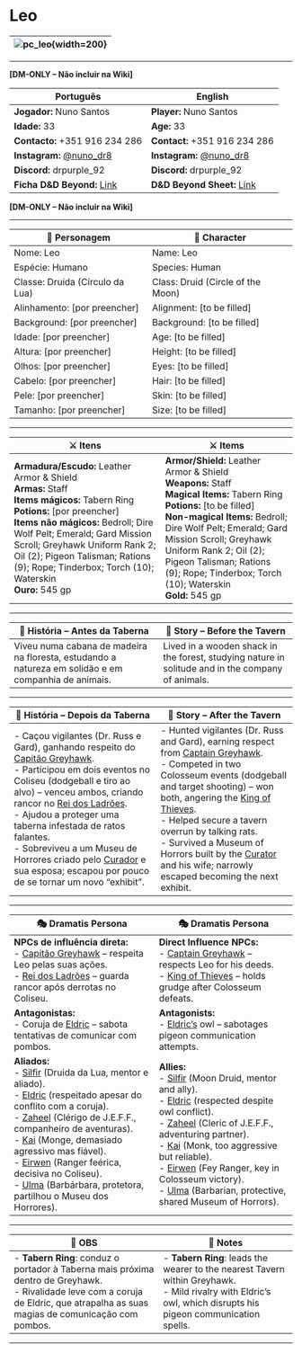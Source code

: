 # Leo


| ![pc_leo](assets/pc/pc_leo.jpeg){width=200} |
| --------------------- |


---

**[DM-ONLY – Não incluir na Wiki]**  

| Português                                                                    | English                                                |
| --------------------------------------------------------- | ---------------------------------------- |
| **Jogador:** Nuno Santos                                      | **Player:**  Nuno Santos                      |
| **Idade:** 33                                          | **Age:**   33                        |
| **Contacto:** +351 916 234 286                                    | **Contact:**  +351 916 234 286                   |
| **Instagram:** [@nuno_dr8](https://www.instagram.com/nuno_dr8/)                                   | **Instagram:**  [@nuno_dr8](https://www.instagram.com/nuno_dr8/)               |
| **Discord:** drpurple_92                                       | **Discord:**  drpurple_92                   |
| **Ficha D&D Beyond:** [Link](https://www.dndbeyond.com/characters/145620187)                     | **D&D Beyond Sheet:**  [Link](https://www.dndbeyond.com/characters/145620187) |

**[DM-ONLY – Não incluir na Wiki]**  

---

| **🧙 Personagem**                | **🧙 Character**                   |
| -------------------------------- | ---------------------------------- |
| Nome: Leo                        | Name:  Leo                         |
| Espécie:  Humano                 | Species:  Human                    |
| Classe:  Druida (Círculo da Lua) | Class:  Druid (Circle of the Moon) |
| Alinhamento: [por preencher]     | Alignment: [to be filled]          |
| Background: [por preencher]      | Background: [to be filled]         |
| Idade: [por preencher]           | Age: [to be filled]                |
| Altura: [por preencher]          | Height: [to be filled]             |
| Olhos: [por preencher]           | Eyes: [to be filled]               |
| Cabelo: [por preencher]          | Hair: [to be filled]               |
| Pele: [por preencher]            | Skin: [to be filled]               |
| Tamanho:  [por preencher]        | Size:  [to be filled]              |

---

| **⚔️ Itens**             | **⚔️ Items**                         |
| ---------------------- | ------------------------------ |
| **Armadura/Escudo:** Leather Armor & Shield <br>**Armas:** Staff <br>**Items mágicos:** Tabern Ring <br>**Potions:** [por preencher] <br>**Items não mágicos:** Bedroll; Dire Wolf Pelt; Emerald; Gard Mission Scroll; Greyhawk Uniform Rank 2; Oil (2); Pigeon Talisman; Rations (9); Rope; Tinderbox; Torch (10); Waterskin  <br>**Ouro:** 545 gp | **Armor/Shield:** Leather Armor & Shield <br>**Weapons:** Staff <br>**Magical Items:** Tabern Ring <br>**Potions:** [to be filled] <br>**Non-magical Items:** Bedroll; Dire Wolf Pelt; Emerald; Gard Mission Scroll; Greyhawk Uniform Rank 2; Oil (2); Pigeon Talisman; Rations (9); Rope; Tinderbox; Torch (10); Waterskin  <br>**Gold:** 545 gp |

---

| **📖 História – Antes da Taberna** | **📖 Story – Before the Tavern** |
| ---------------------------------- | -------------------------------- |
| Viveu numa cabana de madeira na floresta, estudando a natureza em solidão e em companhia de animais. | Lived in a wooden shack in the forest, studying nature in solitude and in the company of animals. |

---

| **📖 História – Depois da Taberna** | **📖 Story – After the Tavern** |
| ----------------------------------- | -------------------------------- |
| - Caçou vigilantes (Dr. Russ e Gard), ganhando respeito do [Capitão Greyhawk](../npc/capitao_greyhawk.md). <br>- Participou em dois eventos no Coliseu (dodgeball e tiro ao alvo) – venceu ambos, criando rancor no [Rei dos Ladrões](../npc/rei_dos_ladroes.md). <br>- Ajudou a proteger uma taberna infestada de ratos falantes. <br>- Sobreviveu a um Museu de Horrores criado pelo [Curador](../npc/curador.md) e sua esposa; escapou por pouco de se tornar um novo “exhibit”. | - Hunted vigilantes (Dr. Russ and Gard), earning respect from [Captain Greyhawk](../npc/capitao_greyhawk.md). <br>- Competed in two Colosseum events (dodgeball and target shooting) – won both, angering the [King of Thieves](../npc/rei_dos_ladroes.md). <br>- Helped secure a tavern overrun by talking rats. <br>- Survived a Museum of Horrors built by the [Curator](../npc/curador.md) and his wife; narrowly escaped becoming the next exhibit. |

---

| **🎭 Dramatis Persona**                                                                                                                                                                                                                                                                                                                                                                                                                                                                         | **🎭 Dramatis Persona**                                                                                                                                                                                                                                                                                                                                                                                                                                           |
| ----------------------------------------------------------------------------------------------------------------------------------------------------------------------------------------------------------------------------------------------------------------------------------------------------------------------------------------------------------------------------------------------------------------------------------------------------------------------------------------------- | ----------------------------------------------------------------------------------------------------------------------------------------------------------------------------------------------------------------------------------------------------------------------------------------------------------------------------------------------------------------------------------------------------------------------------------------------------------------- |
| **NPCs de influência direta:**  <br>- [Capitão Greyhawk](../npc/capitao_greyhawk.md) – respeita Leo pelas suas ações. <br>- [Rei dos Ladrões](../npc/rei_dos_ladroes.md) – guarda rancor após derrotas no Coliseu.                                                                                                                                                                                                                                                                              | **Direct Influence NPCs:**  <br>- [Captain Greyhawk](../npc/capitao_greyhawk.md) – respects Leo for his deeds. <br>- [King of Thieves](../npc/rei_dos_ladroes.md) – holds grudge after Colosseum defeats.                                                                                                                                                                                                                                                         |
| **Antagonistas:**  <br>- Coruja de [Eldric](../pc/pc_eldric.md) – sabota tentativas de comunicar com pombos.                                                                                                                                                                                                                                                                                                                                                                                    | **Antagonists:**  <br>- [Eldric’s](../pc/pc_eldric.md) owl – sabotages pigeon communication attempts.                                                                                                                                                                                                                                                                                                                                                             |
| **Aliados:**  <br>- [Silfir](../pc/pc_silfir.md) (Druida da Lua, mentor e aliado). <br>- [Eldric](../pc/pc_eldric.md) (respeitado apesar do conflito com a coruja). <br>- [Zaheel](../pc/pc_zaheel.md) (Clérigo de J.E.F.F., companheiro de aventuras). <br>- [Kai](../pc/pc_kai.md) (Monge, demasiado agressivo mas fiável). <br>- [Eirwen](../pc/pc_eirwen.md) (Ranger feérica, decisiva no Coliseu). <br>- [Ulma](../pc/pc_ulma.md) (Barbárbara, protetora, partilhou o Museu dos Horrores). | **Allies:**  <br>- [Silfir](../pc/pc_silfir.md)  (Moon Druid, mentor and ally). <br>- [Eldric](../pc/pc_eldric.md) (respected despite owl conflict). <br>- [Zaheel](../pc/pc_zaheel.md) (Cleric of J.E.F.F., adventuring partner). <br>- [Kai](../pc/pc_kai.md) (Monk, too aggressive but reliable). <br>- [Eirwen](../pc/pc_eirwen.md) (Fey Ranger, key in Colosseum victory). <br>- [Ulma](../pc/pc_ulma.md) (Barbarian, protective, shared Museum of Horrors). |

---

| **🔮 OBS** | **🔮 Notes** |
| ---------- | ------------ |
| - **Tabern Ring**: conduz o portador à Taberna mais próxima dentro de Greyhawk. <br>- Rivalidade leve com a coruja de Eldric, que atrapalha as suas magias de comunicação com pombos. | - **Tabern Ring**: leads the wearer to the nearest Tavern within Greyhawk. <br>- Mild rivalry with Eldric’s owl, which disrupts his pigeon communication spells. |

---
